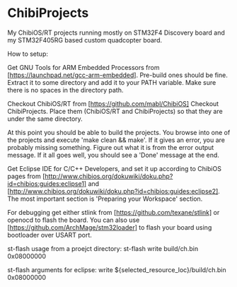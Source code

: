 ChibiProjects
=============

My ChibiOS/RT projects running mostly on STM32F4 Discovery board and my STM32F405RG based custom quadcopter board.

How to setup:

Get GNU Tools for ARM Embedded Processors from [https://launchpad.net/gcc-arm-embedded]. Pre-build ones should be fine. Extract it to some directory and add it to your PATH variable. Make sure there is no spaces in the directory path.

Checkout ChibiOS/RT from [https://github.com/mabl/ChibiOS]
Checkout ChibiProjects. Place them (ChibiOS/RT and ChibiProjects) so that they are under the same directory.

At this point you should be able to build the projects. You browse into one of the projects and execute 'make clean && make'. If it gives an error, you are probably missing something. Figure out what it is from the error output message. If it all goes well, you should see a 'Done' message at the end.

Get Eclipse IDE for C/C++ Developers, and set it up according to ChibiOS pages from [http://www.chibios.org/dokuwiki/doku.php?id=chibios:guides:eclipse1] and [http://www.chibios.org/dokuwiki/doku.php?id=chibios:guides:eclipse2].
The most important section is 'Preparing your Workspace' section.

For debugging get either stlink from [https://github.com/texane/stlink] or openocd to flash the board. You can also use [https://github.com/ArchMage/stm32loader] to flash your board using bootloader over USART port.


st-flash usage from a proejct directory:
st-flash write build/ch.bin 0x08000000

st-flash arguments for eclipse:
write ${selected_resource_loc}/build/ch.bin 0x08000000
